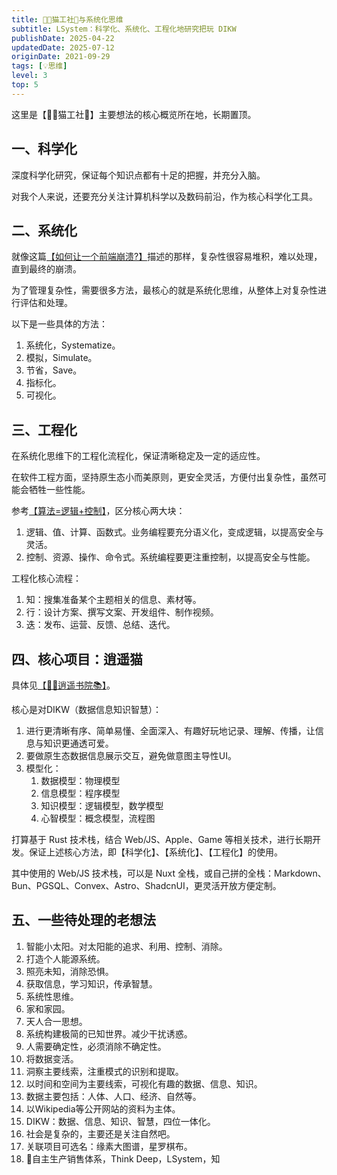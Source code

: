 ```yaml
---
title: 🧑‍💻猫工社🤖与系统化思维
subtitle: LSystem：科学化、系统化、工程化地研究把玩 DIKW
publishDate: 2025-04-22
updatedDate: 2025-07-12
originDate: 2021-09-29
tags: [💡思维]
level: 3
top: 5
---
```


这里是【🧑‍💻猫工社🤖】主要想法的核心概览所在地，长期置顶。

## 一、科学化

深度科学化研究，保证每个知识点都有十足的把握，并充分入脑。

对我个人来说，还要充分关注计算机科学以及数码前沿，作为核心科学化工具。

## 二、系统化

就像这篇[【如何让一个前端崩溃?】]描述的那样，复杂性很容易堆积，难以处理，直到最终的崩溃。

为了管理复杂性，需要很多方法，最核心的就是系统化思维，从整体上对复杂性进行评估和处理。

以下是一些具体的方法：

1. 系统化，Systematize。
2. 模拟，Simulate。
3. 节省，Save。
4. 指标化。
5. 可视化。

## 三、工程化

在系统化思维下的工程化流程化，保证清晰稳定及一定的适应性。

在软件工程方面，坚持原生态小而美原则，更安全灵活，方便付出复杂性，虽然可能会牺牲一些性能。

参考[【算法=逻辑+控制】]，区分核心两大块：

1. 逻辑、值、计算、函数式。业务编程要充分语义化，变成逻辑，以提高安全与灵活。
2. 控制、资源、操作、命令式。系统编程要更注重控制，以提高安全与性能。

工程化核心流程：
1. 知：搜集准备某个主题相关的信息、素材等。
2. 行：设计方案、撰写文案、开发组件、制作视频。
3. 迭：发布、运营、反馈、总结、迭代。

## 四、核心项目：逍遥猫

具体见[【🧚‍♂️逍遥书院📚】](https://lib.lushisang.com/)。

核心是对DIKW（数据信息知识智慧）：

1. 进行更清晰有序、简单易懂、全面深入、有趣好玩地记录、理解、传播，让信息与知识更通透可爱。
2. 要做原生态数据信息展示交互，避免做意图主导性UI。
3. 模型化：
   1. 数据模型：物理模型
   2. 信息模型：程序模型
   3. 知识模型：逻辑模型，数学模型
   4. 心智模型：概念模型，流程图

打算基于 Rust 技术栈，结合 Web/JS、Apple、Game 等相关技术，进行长期开发。保证上述核心方法，即【科学化】、【系统化】、【工程化】的使用。

其中使用的 Web/JS 技术栈，可以是 Nuxt 全栈，或自己拼的全栈：Markdown、Bun、PGSQL、Convex、Astro、ShadcnUI，更灵活开放方便定制。

## 五、一些待处理的老想法

1. 智能小太阳。对太阳能的追求、利用、控制、消除。
2. 打造个人能源系统。
3. 照亮未知，消除恐惧。
4. 获取信息，学习知识，传承智慧。
5. 系统性思维。
6. 家和家园。
7. 天人合一思想。
8. 系统构建极简的已知世界。减少干扰诱惑。
9. 人需要确定性，必须消除不确定性。
10. 将数据变活。
11. 洞察主要线索，注重模式的识别和提取。
12. 以时间和空间为主要线索，可视化有趣的数据、信息、知识。
13. 数据主要包括：人体、人口、经济、自然等。
14. 以Wikipedia等公开网站的资料为主体。
15. DIKW：数据、信息、知识、智慧，四位一体化。
16. 社会是复杂的，主要还是关注自然吧。
17. 关联项目可选名：缘素大图谱，星罗棋布。
18. 💎自主生产销售体系，Think Deep，LSystem，知


[【如何让一个前端崩溃?】]: https://www.zhihu.com/question/648320502
[【算法=逻辑+控制】]: https://mp.weixin.qq.com/s/3WKImtdg_rEd_R9eCjs6WA
